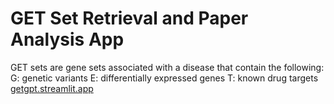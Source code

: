 # GET Set Retrieval and Paper Analysis App
GET sets are gene sets associated with a disease that contain the following:
G: genetic variants
E: differentially expressed genes
T: known drug targets
[getgpt.streamlit.app
](https://getgpt.streamlit.app)
